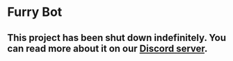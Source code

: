 # Furry Bot

## This project has been shut down indefinitely. You can read more about it on our [Discord server](https://discord.gg/MkTMNG8).
